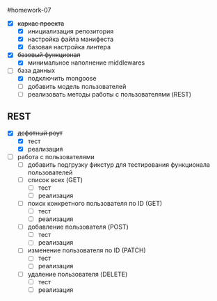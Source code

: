 #homework-07

- [X] ~~каркас проекта~~
  - [X] инициализация репозитория
  - [X] настройка файла манифеста
  - [X] базовая настройка линтера
- [X] ~~базовый функционал~~
  - [X] минимальное наполнение middlewares
- [ ] база данных
  - [X] подключить mongoose
  - [ ] добавить модель пользователей
  - [ ] реализовать методы работы с пользователями (REST)

## REST
- [X] ~~дефотный роут~~
  - [X] тест
  - [X] реализация
- [ ] работа с пользователями
  - [ ] добавить подгрузку фикстур для тестирования функционала пользователей
  - [ ] список всех (GET)
    - [ ] тест
    - [ ] реализация
  - [ ] поиск конкретного пользователя по ID (GET)
    - [ ] тест
    - [ ] реализация
  - [ ] добавление пользователя (POST)
    - [ ] тест
    - [ ] реализация
  - [ ] изменение пользователя по ID (PATCH)
    - [ ] тест
    - [ ] реализация
  - [ ] удаление пользователя (DELETE)
    - [ ] тест
    - [ ] реализация
